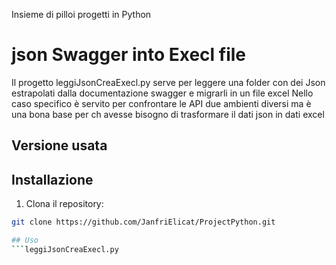 Insieme di pilloi progetti in Python

# json Swagger into Execl file
Il progetto leggiJsonCreaExecl.py serve per leggere una folder con dei Json estrapolati dalla documentazione swagger e migrarli in un file excel
Nello caso specifico è servito per confrontare le API due ambienti diversi ma è una bona base per ch avesse bisogno di trasformare il dati json in dati excel

## Versione usata

## Installazione
1. Clona il repository:
```bash
git clone https://github.com/JanfriElicat/ProjectPython.git

## Uso
```leggiJsonCreaExecl.py
